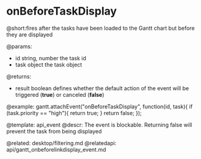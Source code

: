 onBeforeTaskDisplay
=============
@short:fires after the tasks have been loaded to the Gantt chart but before they are displayed
	

@params:
- id	string, number	the task id
- task	object	the task object

@returns:  
- result     boolean       defines whether the default action of the event will be triggered (<b>true</b>) or canceled (<b>false</b>) 
 
@example:
gantt.attachEvent("onBeforeTaskDisplay", function(id, task){
    if (task.priority == "high"){
        return true;
    }
    return false;
});

@template:	api_event
@descr:
The event is blockable. Returning false will prevent the task from being displayed

@related:
	desktop/filtering.md
@relatedapi:
	 api/gantt_onbeforelinkdisplay_event.md